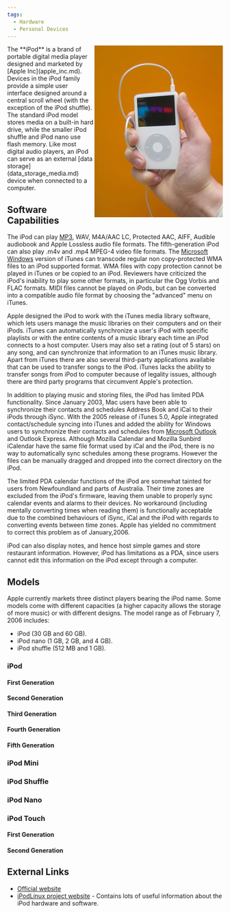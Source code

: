 ```yaml
---
tags:
  - Hardware
  - Personal Devices
---
```

<img src="../assets/images/300px-Ipod.jpg" align="right">
The **iPod** is a brand of portable digital media player designed and
marketed by [Apple Inc](apple_inc.md). Devices in the
iPod family provide a simple user interface designed around a central
scroll wheel (with the exception of the iPod shuffle). The standard iPod
model stores media on a built-in hard drive, while the smaller iPod
shuffle and iPod nano use flash memory. Like
most digital audio players, an iPod can serve as an external [data
storage](data_storage_media.md) device when connected to a
computer.

## Software Capabilities

The iPod can play [MP3](mp3.md), WAV, M4A/AAC
LC, Protected AAC,
AIFF, Audible audiobook and Apple Lossless audio file
formats. The fifth-generation iPod can also play .m4v and .mp4
MPEG-4 video file
formats. The [Microsoft Windows](microsoft_windows.md) version
of iTunes can transcode regular non copy-protected
WMA files to an iPod supported format. WMA files with
copy protection cannot be played in iTunes or be copied to an iPod.
Reviewers have criticized the iPod's inability to play some other
formats, in particular the Ogg Vorbis and
FLAC formats. MIDI files cannot be
played on iPods, but can be converted into a compatible audio file
format by choosing the "advanced" menu on iTunes.

Apple designed the iPod to work with the iTunes media library software,
which lets users manage the music libraries on their computers and on
their iPods. iTunes can automatically synchronize a user's iPod with
specific playlists or with the entire contents of a music library each
time an iPod connects to a host computer. Users may also set a rating
(out of 5 stars) on any song, and can synchronize that information to an
iTunes music library. Apart from iTunes there are also several
third-party applications available that can be used to transfer songs to
the iPod. iTunes lacks the ability to transfer songs from iPod to
computer because of legality issues, although there are third party
programs that circumvent Apple's protection.

In addition to playing music and storing files, the iPod has limited
PDA functionality. Since January 2003, Mac users have
been able to synchronize their contacts and schedules Address Book and
iCal to their iPods through
iSync. With the 2005 release of iTunes 5.0, Apple
integrated contact/schedule syncing into iTunes and added the ability
for Windows users to synchronize their contacts and schedules from
[Microsoft Outlook](microsoft_outlook.md) and Outlook
Express. Although Mozilla Calendar and
Mozilla Sunbird iCalendar have the same file format used by iCal and the
iPod, there is no way to automatically sync schedules among these
programs. However the files can be manually dragged and dropped into the
correct directory on the iPod.

The limited PDA calendar functions of the iPod are somewhat tainted for
users from Newfoundland and parts of Australia. Their time zones are
excluded from the iPod's firmware, leaving them unable to properly sync
calendar events and alarms to their devices. No workaround (including
mentally converting times when reading them) is functionally acceptable
due to the combined behaviours of iSync, iCal and the iPod with regards
to converting events between time zones. Apple has yielded no commitment
to correct this problem as of January,2006.

iPod can also display notes, and hence host simple games and store
restaurant information. However, iPod has limitations as a PDA, since
users cannot edit this information on the iPod except through a
computer.

## Models

Apple currently markets three distinct players bearing the iPod name.
Some models come with different capacities (a higher capacity allows the
storage of more music) or with different designs. The model range as of
February 7, 2006 includes:

- iPod (30 GB and 60 GB).
- iPod nano (1 GB, 2 GB, and 4 GB).
- iPod shuffle (512 MB and 1 GB).

### iPod

#### First Generation

#### Second Generation

#### Third Generation

#### Fourth Generation

#### Fifth Generation

### iPod Mini

### iPod Shuffle

### iPod Nano

### iPod Touch

#### First Generation

#### Second Generation

## External Links

- [Official website](https://support.apple.com/ipod-touch)
- [iPodLinux project website](http://www.ipodlinux.org/) - Contains lots of
  useful information about the iPod hardware and software.
